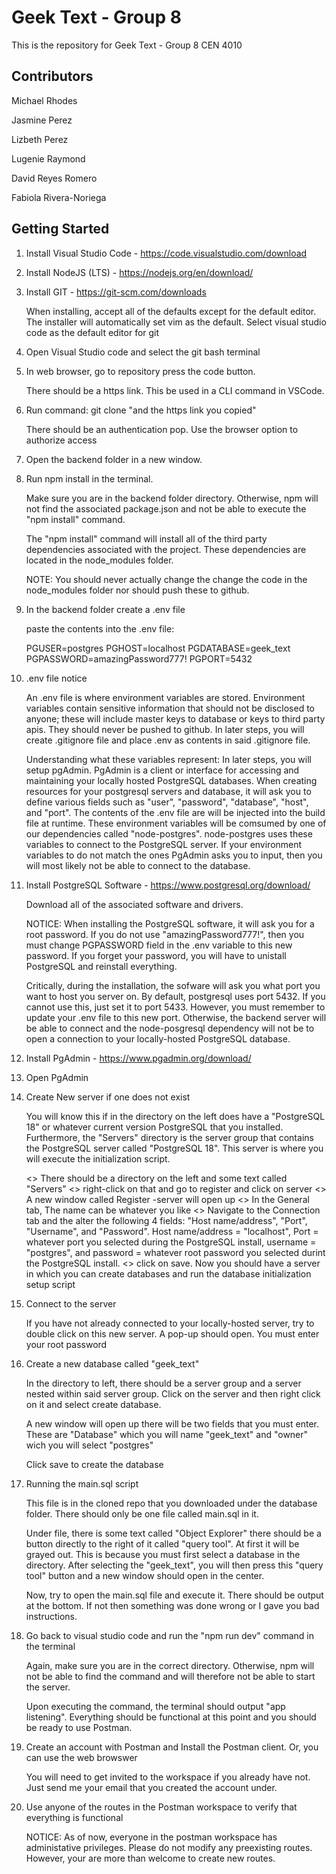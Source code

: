 # Geek Text - Group 8

This is the repository for Geek Text - Group 8 CEN 4010

## Contributors
Michael Rhodes

Jasmine Perez

Lizbeth Perez

Lugenie Raymond

David Reyes Romero

Fabiola Rivera-Noriega

## Getting Started

1. Install Visual Studio Code - https://code.visualstudio.com/download

2. Install NodeJS (LTS) - https://nodejs.org/en/download/

3. Install GIT - https://git-scm.com/downloads

    When installing, accept all of the defaults except for the default editor. The installer will automatically set 
    vim as the default. Select visual studio code as the default editor for git

4. Open Visual Studio code and select the git bash terminal

5. In web browser, go to repository press the code button.

    There should be a https link. This be used in a CLI command in VSCode.

6. Run command: git clone "and the https link you copied"

    There should be an authentication pop. Use the browser option to authorize access

8. Open the backend folder in a new window.

9. Run npm install in the terminal.

    Make sure you are in the backend folder directory. Otherwise, npm will not find the associated package.json and
    not be able to execute the "npm install" command.

    The "npm install" command will install all of the third party dependencies associated with the project. These
    dependencies are located in the node_modules folder.

    NOTE: You should never actually change the change the code in the node_modules folder nor should push these to
    github.
    

10. In the backend folder create a .env file

    paste the contents into the .env file:

    PGUSER=postgres
    PGHOST=localhost
    PGDATABASE=geek_text
    PGPASSWORD=amazingPassword777!
    PGPORT=5432

11. .env file notice

    An .env file is where environment variables are stored. Environment variables contain sensitive information
    that should not be disclosed to anyone; these will include master keys to database or keys to third party apis.
    They should never be pushed to github. In later steps, you will create .gitignore file and place .env as contents
    in said .gitignore file.

    Understanding what these variables represent:
    In later steps, you will setup pgAdmin. PgAdmin is a client or interface for accessing and maintaining your locally
    hosted PostgreSQL databases. When creating resources for your postgresql servers and database, it will ask you to 
    define various fields such as "user", "password", "database", "host", and "port". The contents of the .env file are
    will be injected into the build file at runtime. These environment variables will be comsumed by one of our
    dependencies called "node-postgres". node-postgres uses these variables to connect to the PostgreSQL server.
    If your environment variables to do not match the ones PgAdmin asks you to input, then you will most likely not be
    able to connect to the database.

12. Install PostgreSQL Software - https://www.postgresql.org/download/

    Download all of the associated software and drivers.

    NOTICE: When installing the PostgreSQL software, it will ask you for a root password. If you do not use
    "amazingPassword777!", then you must change PGPASSWORD field in the .env variable to this new password.
    If you forget your password, you will have to unistall PostgreSQL and reinstall everything.

    Critically, during the installation, the sofware will ask you what port you want to host you server on.
    By default, postgresql uses port 5432. If you cannot use this, just set it to port 5433. However, you must remember
    to update your .env file to this new port. Otherwise, the backend server will be able to connect and the node-posgresql
    dependency will not be to open a connection to your locally-hosted PostgreSQL database.

13. Install PgAdmin - https://www.pgadmin.org/download/

14. Open PgAdmin

15. Create New server if one does not exist

    You will know this if in the directory on the left does have a "PostgreSQL 18" or whatever current version PostgreSQL
    that you installed. Furthermore, the "Servers" directory is the server group that contains the PostgreSQL server called
    "PostgreSQL 18". This server is where you will execute the initialization script.

    <> There should be a directory on the left and some text called "Servers"
    <> right-click on that and go to register and click on server
    <> A new window called Register -server will open up
    <> In the General tab, The name can be whatever you like
    <> Navigate to the Connection tab and the alter the following 4 fields: "Host name/address", "Port", "Username",
    and "Password". Host name/address = "localhost", Port = whatever port you selected during the PostgreSQL install,
    username = "postgres", and password = whatever root password you selected durint the PostgreSQL install.
    <> click on save. Now you should have a server in which you can create databases and run the database initialization
    setup script

16. Connect to the server

    If you have not already connected to your locally-hosted server, try to double click on this new server. A pop-up
    should open. You must enter your root password

17. Create a new database called "geek_text"

    In the directory to left, there should be a server group and a server nested within said server group. Click on the
    server and then right click on it and select create database.

    A new window will open up there will be two fields that you must enter. These are "Database" which you will name 
    "geek_text" and "owner" wich you will select "postgres"

    Click save to create the database

18. Running the main.sql script

    This file is in the cloned repo that you downloaded under the database folder. There should only be one file called 
    main.sql in it.

    Under file, there is some text called "Object Explorer" there should be a button directly to the right of it called
    "query tool". At first it will be grayed out. This is because you must first select a database in the directory.
    After selecting the "geek_text", you will then press this "query tool" button and a new window should open in the
    center.

    Now, try to open the main.sql file and execute it. There should be output at the bottom. If not then something was
    done wrong or I gave you bad instructions.

19. Go back to visual studio code and run the "npm run dev" command in the terminal

    Again, make sure you are in the correct directory. Otherwise, npm will not be able to find the command and will
    therefore not be able to start the server.

    Upon executing the command, the terminal should output "app listening". Everything should be functional at this
    point and you should be ready to use Postman.

20. Create an account with Postman and Install the Postman client. Or, you can use the web browswer

    You will need to get invited to the workspace if you already have not. Just send me your email that you created
    the account under.

21. Use anyone of the routes in the Postman workspace to verify that everything is functional

    NOTICE: As of now, everyone in the postman workspace has administative privileges. Please do not modify any
    preexisting routes. However, your are more than welcome to create new routes.
